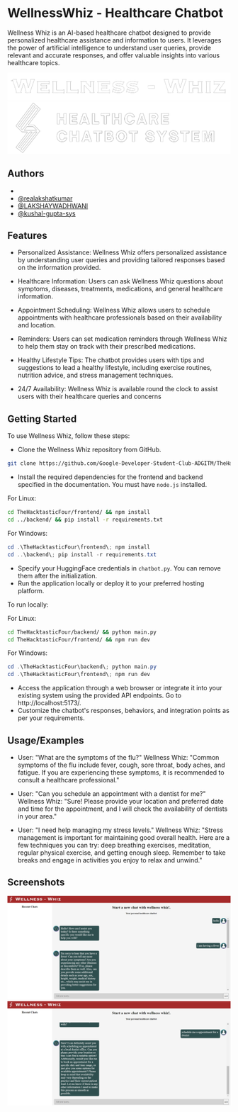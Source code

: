 
# WellnessWhiz - Healthcare Chatbot 

Wellness Whiz is an AI-based healthcare chatbot designed to provide personalized healthcare assistance and information to users. It leverages the power of artificial intelligence to understand user queries, provide relevant and accurate responses, and offer valuable insights into various healthcare topics.

![Logo](https://github.com/Google-Developer-Student-Club-ADGITM/TheHacktasticFour/blob/master/frontend/public/head.png)
![Logo](https://github.com/Google-Developer-Student-Club-ADGITM/TheHacktasticFour/blob/master/frontend/public/LOGO_HEAD.png)

## Authors

- 
- [@realakshatkumar]((https://github.com/realakshatkumar))
- [@LAKSHAYWADHWANI](https://www.github.com/LAKSHAYWADHWANI)
- [@kushal-gupta-sys](https://github.com/kushal-gupta-sys)



## Features

- Personalized Assistance: Wellness Whiz offers personalized assistance by understanding user queries and providing tailored responses based on the information provided.

- Healthcare Information: Users can ask Wellness Whiz questions about symptoms, diseases, treatments, medications, and general healthcare information.
- Appointment Scheduling: Wellness Whiz allows users to schedule appointments with healthcare professionals based on their availability and location.
- Reminders: Users can set medication reminders through Wellness Whiz to help them stay on track with their prescribed medications.
- Healthy Lifestyle Tips: The chatbot provides users with tips and suggestions to lead a healthy lifestyle, including exercise routines, nutrition advice, and stress management techniques.
- 24/7 Availability: Wellness Whiz is available round the clock to assist users with their healthcare queries and concerns

## Getting Started

To use Wellness Whiz, follow these steps:

- Clone the Wellness Whiz repository from GitHub.
```bash
git clone https://github.com/Google-Developer-Student-Club-ADGITM/TheHacktasticFour.git
```
- Install the required dependencies for the frontend and backend specified in the documentation. You must have `node.js` installed.

For Linux:
```bash
cd TheHacktasticFour/frontend/ && npm install
cd ../backend/ && pip install -r requirements.txt
```

For Windows:
```powershell
cd .\TheHacktasticFour\frontend\; npm install
cd ..\backend\; pip install -r requirements.txt
```
- Specify your HuggingFace credentials in `chatbot.py`. You can remove them after the initialization.
- Run the application locally or deploy it to your preferred hosting platform.

To run locally:

For Linux:
```bash
cd TheHacktasticFour/backend/ && python main.py
cd TheHacktasticFour/frontend/ && npm run dev
```
For Windows:
```ps1
cd .\TheHacktasticFour\backend\; python main.py
cd .\TheHacktasticFour\frontend\; npm run dev
```
- Access the application through a web browser or integrate it into your existing system using the provided API endpoints. Go to http://localhost:5173/.
- Customize the chatbot's responses, behaviors, and integration points as per your requirements.

## Usage/Examples

- User: "What are the symptoms of the flu?"
Wellness Whiz: "Common symptoms of the flu include fever, cough, sore throat, body aches, and fatigue. If you are experiencing these symptoms, it is recommended to consult a healthcare professional."

- User: "Can you schedule an appointment with a dentist for me?"
Wellness Whiz: "Sure! Please provide your location and preferred date and time for the appointment, and I will check the availability of dentists in your area."

- User: "I need help managing my stress levels."
Wellness Whiz: "Stress management is important for maintaining good overall health. Here are a few techniques you can try: deep breathing exercises, meditation, regular physical exercise, and getting enough sleep. Remember to take breaks and engage in activities you enjoy to relax and unwind."

## Screenshots

![App Screenshot](https://github.com/Google-Developer-Student-Club-ADGITM/TheHacktasticFour/blob/master/frontend/public/ss_1.png)
![App Screenshot](https://github.com/Google-Developer-Student-Club-ADGITM/TheHacktasticFour/blob/master/frontend/public/ss_2.png)
